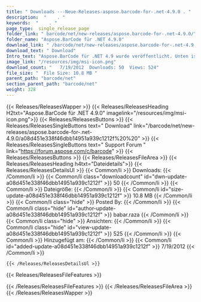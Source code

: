 ```yaml
---
title: " Downloads ---Neue-Releases-aspose.barcode-for-.net-4.9.0 . "
description:  "    . " 
keywords:  "    . " 
page_type:  single_release_page
folder_link: " barcode/net/new-releases/aspose.barcode-for-.net-4.9.0/"
folder_name: "Aspose.BarCode für .NET 4.9.0"
download_link: " /barcode/net/new-releases/aspose.barcode-for-.net-4.9.0/a08d451e338f46dbb14951a939c1212f"
download_text: " Download"
Intro_text: "Aspose.BarCode für .NET 4.9 wurde veröffentlicht. Unten ist die Liste der neuen Funktionen ..."
image_link: "/resources/img/msi-icon.png"
download_count: "   7/19/2012  Downloads: 50  Views: 524"
file_size: "  File Size: 10.8 MB "
parent_path: "barcode/net"
section_parent_path: "barcode/net"
weight: 328
---
```


{{< Releases/ReleasesWapper >}}
  {{< Releases/ReleasesHeading H2txt="Aspose.BarCode für .NET 4.9.0" imagelink="/resources/img/msi-icon.png">}}
  {{< Releases/ReleasesButtons >}}
    {{< Releases/ReleasesSingleButtons text=" Download" link="/barcode/net/new-releases/aspose.barcode-for-.net-4.9.0/a08d451e338f46dbb14951a939c1212f%20%20" >}}
    {{< Releases/ReleasesSingleButtons text=" Support Forum " link="https://forum.aspose.com/c/barcode" >}}
  {{< Releases/ReleasesButtons >}}
  {{< Releases/ReleasesFileArea >}}
    {{< Releases/ReleasesHeading h4txt="Dateidetails">}}
    {{< Releases/ReleasesDetailsUl >}}
            {{< Common/li >}} Downloads: {{< /Common/li >}}
      {{< Common/li class="downloadcount" id="dwn-update-a08d451e338f46dbb14951a939c1212f" >}} 50 {{< /Common/li >}}
      {{< Common/li >}} Dateigröße: {{< /Common/li >}}
      {{< Common/li id="size-update-a08d451e338f46dbb14951a939c1212f" >}} 10.8 MB {{< /Common/li >}} 
      {{< Common/li  class="hide" >}} Posted By: {{< /Common/li >}} 
      {{< Common/li class="hide" id="author-update-a08d451e338f46dbb14951a939c1212f" >}} babar.raza {{< /Common/li >}}
      {{< Common/li class="hide" >}} Ansichten: {{< /Common/li >}}
      {{< Common/li class="hide" id="view-update-a08d451e338f46dbb14951a939c1212f" >}} 525 {{< /Common/li >}}
      {{< Common/li >}} Hinzugefügt am: {{< /Common/li >}}
      {{< Common/li id="added-update-a08d451e338f46dbb14951a939c1212f" >}} 7/19/2012 {{< /Common/li >}} 

    {{< /Releases/ReleasesDetailsUl >}}

  {{< Releases/ReleasesFileFeatures >}}
      
  {{< /Releases/ReleasesFileFeatures >}}
 {{< /Releases/ReleasesFileArea >}}
{{< /Releases/ReleasesWapper >}}



